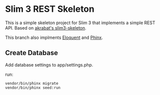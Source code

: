 # Slim 3 REST Skeleton

This is a simple skeleton project for Slim 3 that implements a simple REST API.
Based on [akrabat's slim3-skeleton](https://github.com/akrabat/slim3-skeleton).

This branch also implments [Eloquent](https://laravel.com/docs/5.2/eloquent) and [Phinx](https://phinx.org/).

## Create Database

Add database settings to app/settings.php.

run:
```
vendor/bin/phinx migrate
vendor/bin/phinx seed:run
```
